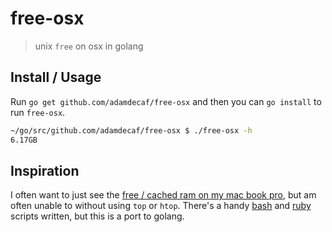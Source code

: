 # free-osx

> unix `free` on osx in golang

## Install / Usage

Run `go get github.com/adamdecaf/free-osx` and then you can `go install` to run `free-osx`.

```bash
~/go/src/github.com/adamdecaf/free-osx $ ./free-osx -h
6.17GB
```

## Inspiration

I often want to just see the [free / cached ram on my mac book pro](https://apple.stackexchange.com/questions/4286/is-there-a-mac-os-x-terminal-version-of-the-free-command-in-linux-systems), but am often unable to without using `top` or `htop`. There's a handy [bash](https://github.com/vigo/dotfiles-universal/blob/master/prompts/free_memory) and [ruby](https://github.com/vigo/dotfiles-universal/blob/master/prompts%2Ffree_memory.rb) scripts written, but this is a port to golang.
